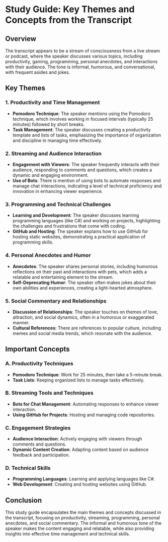 # Study Guide: Key Themes and Concepts from the Transcript

## Overview
The transcript appears to be a stream of consciousness from a live stream or podcast, where the speaker discusses various topics, including productivity, gaming, programming, personal anecdotes, and interactions with their audience. The tone is informal, humorous, and conversational, with frequent asides and jokes.

## Key Themes

### 1. **Productivity and Time Management**
   - **Pomodoro Technique**: The speaker mentions using the Pomodoro technique, which involves working in focused intervals (typically 25 minutes) followed by short breaks.
   - **Task Management**: The speaker discusses creating a productivity template and lists of tasks, emphasizing the importance of organization and discipline in managing time effectively.

### 2. **Streaming and Audience Interaction**
   - **Engagement with Viewers**: The speaker frequently interacts with their audience, responding to comments and questions, which creates a dynamic and engaging environment.
   - **Use of Bots**: There is mention of using bots to automate responses and manage chat interactions, indicating a level of technical proficiency and innovation in enhancing viewer experience.

### 3. **Programming and Technical Challenges**
   - **Learning and Development**: The speaker discusses learning programming languages (like C#) and working on projects, highlighting the challenges and frustrations that come with coding.
   - **GitHub and Hosting**: The speaker explains how to use GitHub for hosting static websites, demonstrating a practical application of programming skills.

### 4. **Personal Anecdotes and Humor**
   - **Anecdotes**: The speaker shares personal stories, including humorous reflections on their past and interactions with pets, which adds a relatable and entertaining element to the stream.
   - **Self-Deprecating Humor**: The speaker often makes jokes about their own abilities and experiences, creating a light-hearted atmosphere.

### 5. **Social Commentary and Relationships**
   - **Discussion of Relationships**: The speaker touches on themes of love, attraction, and social dynamics, often in a humorous or exaggerated manner.
   - **Cultural References**: There are references to popular culture, including memes and social media trends, which resonate with the audience.

## Important Concepts

### A. **Productivity Techniques**
   - **Pomodoro Technique**: Work for 25 minutes, then take a 5-minute break.
   - **Task Lists**: Keeping organized lists to manage tasks effectively.

### B. **Streaming Tools and Techniques**
   - **Bots for Chat Management**: Automating responses to enhance viewer interaction.
   - **Using GitHub for Projects**: Hosting and managing code repositories.

### C. **Engagement Strategies**
   - **Audience Interaction**: Actively engaging with viewers through comments and questions.
   - **Dynamic Content Creation**: Adapting content based on audience feedback and participation.

### D. **Technical Skills**
   - **Programming Languages**: Learning and applying languages like C#.
   - **Web Development**: Creating and hosting websites using GitHub.

## Conclusion
This study guide encapsulates the main themes and concepts discussed in the transcript, focusing on productivity, streaming, programming, personal anecdotes, and social commentary. The informal and humorous tone of the speaker makes the content engaging and relatable, while also providing insights into effective time management and technical skills.